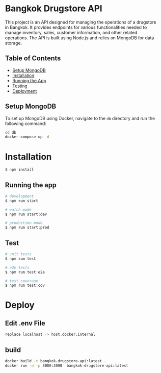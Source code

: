 # Bangkok Drugstore API

This project is an API designed for managing the operations of a drugstore in Bangkok. It provides endpoints for various functionalities needed to manage inventory, sales, customer information, and other related operations. The API is built using Node.js and relies on MongoDB for data storage.

## Table of Contents

- [Setup MongoDB](#setup-mongodb)
- [Installation](#installation)
- [Running the App](#running-the-app)
- [Testing](#testing)
- [Deployment](#deployment)

## Setup MongoDB

To set up MongoDB using Docker, navigate to the `db` directory and run the following command:

```bash
cd db
docker-compose up -d
```

# Installation

```bash
$ npm install
```

## Running the app

```bash
# development
$ npm run start

# watch mode
$ npm run start:dev

# production mode
$ npm run start:prod
```

## Test

```bash
# unit tests
$ npm run test

# e2e tests
$ npm run test:e2e

# test coverage
$ npm run test:cov
```

# Deploy

## Edit .env File
```bash
replace localhost -> host.docker.internal
```

## build
```bash
docker build -t bangkok-drugstore-api:latest . 
docker run -d -p 3000:3000  bangkok-drugstore-api:latest   
```